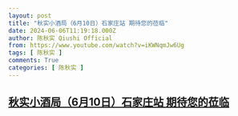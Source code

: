 ```yaml
---
layout: post
title: "秋实小酒局（6月10日）石家庄站 期待您的莅临"
date: 2024-06-06T11:19:18.000Z
author: 陈秋实 Qiushi Official
from: https://www.youtube.com/watch?v=iKWNqmJw6Ug
tags: [ 陈秋实 ]
comments: True
categories: [ 陈秋实 ]
---
```

<!--1717672758000-->
[秋实小酒局（6月10日）石家庄站 期待您的莅临](https://www.youtube.com/watch?v=iKWNqmJw6Ug)
------

<div>

</div>
